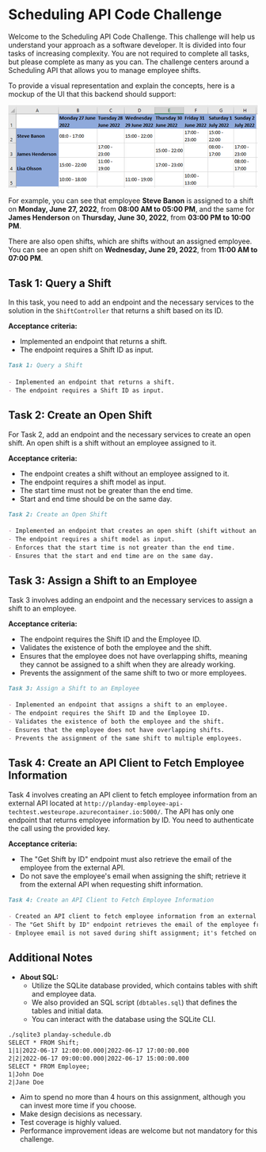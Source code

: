 # Scheduling API Code Challenge

Welcome to the Scheduling API Code Challenge. This challenge will help us understand your approach as a software developer. It is divided into four tasks of increasing complexity. You are not required to complete all tasks, but please complete as many as you can. The challenge centers around a Scheduling API that allows you to manage employee shifts.

To provide a visual representation and explain the concepts, here is a mockup of the UI that this backend should support:

![Shift Scheduling UI](image1.png)

For example, you can see that employee **Steve Banon** is assigned to a shift on **Monday, June 27, 2022**, from **08:00 AM to 05:00 PM**, and the same for **James Henderson** on **Thursday, June 30, 2022**, from **03:00 PM to 10:00 PM**.

There are also open shifts, which are shifts without an assigned employee. You can see an open shift on **Wednesday, June 29, 2022**, from **11:00 AM to 07:00 PM**.

## Task 1: Query a Shift

In this task, you need to add an endpoint and the necessary services to the solution in the `ShiftController` that returns a shift based on its ID.

**Acceptance criteria:**

- Implemented an endpoint that returns a shift.
- The endpoint requires a Shift ID as input.

```markdown
Task 1: Query a Shift 

- Implemented an endpoint that returns a shift.
- The endpoint requires a Shift ID as input.
```

## Task 2: Create an Open Shift

For Task 2, add an endpoint and the necessary services to create an open shift. An open shift is a shift without an employee assigned to it.

**Acceptance criteria:**

- The endpoint creates a shift without an employee assigned to it.
- The endpoint requires a shift model as input.
- The start time must not be greater than the end time.
- Start and end time should be on the same day.

```markdown
Task 2: Create an Open Shift

- Implemented an endpoint that creates an open shift (shift without an employee assigned).
- The endpoint requires a shift model as input.
- Enforces that the start time is not greater than the end time.
- Ensures that the start and end time are on the same day.
```

## Task 3: Assign a Shift to an Employee

Task 3 involves adding an endpoint and the necessary services to assign a shift to an employee.

**Acceptance criteria:**

- The endpoint requires the Shift ID and the Employee ID.
- Validates the existence of both the employee and the shift.
- Ensures that the employee does not have overlapping shifts, meaning they cannot be assigned to a shift when they are already working.
- Prevents the assignment of the same shift to two or more employees.

```markdown
Task 3: Assign a Shift to an Employee

- Implemented an endpoint that assigns a shift to an employee.
- The endpoint requires the Shift ID and the Employee ID.
- Validates the existence of both the employee and the shift.
- Ensures that the employee does not have overlapping shifts.
- Prevents the assignment of the same shift to multiple employees.
```

## Task 4: Create an API Client to Fetch Employee Information

Task 4 involves creating an API client to fetch employee information from an external API located at `http://planday-employee-api-techtest.westeurope.azurecontainer.io:5000/`. The API has only one endpoint that returns employee information by ID. You need to authenticate the call using the provided key.

**Acceptance criteria:**

- The "Get Shift by ID" endpoint must also retrieve the email of the employee from the external API.
- Do not save the employee's email when assigning the shift; retrieve it from the external API when requesting shift information.

```markdown
Task 4: Create an API Client to Fetch Employee Information

- Created an API client to fetch employee information from an external API.
- The "Get Shift by ID" endpoint retrieves the email of the employee from the external API.
- Employee email is not saved during shift assignment; it's fetched on demand from the external API.
```

## Additional Notes

- **About SQL:**
  - Utilize the SQLite database provided, which contains tables with shift and employee data.
  - We also provided an SQL script (`dbtables.sql`) that defines the tables and initial data.
  - You can interact with the database using the SQLite CLI.
  
```shell
./sqlite3 planday-schedule.db
SELECT * FROM Shift;
1|1|2022-06-17 12:00:00.000|2022-06-17 17:00:00.000
2|2|2022-06-17 09:00:00.000|2022-06-17 15:00:00.000
SELECT * FROM Employee;
1|John Doe
2|Jane Doe
```

- Aim to spend no more than 4 hours on this assignment, although you can invest more time if you choose.
- Make design decisions as necessary.
- Test coverage is highly valued.
- Performance improvement ideas are welcome but not mandatory for this challenge.
